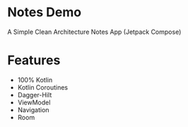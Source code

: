 # Notes Demo
A Simple Clean Architecture Notes App (Jetpack Compose)

# Features
* 100% Kotlin
* Kotlin Coroutines
* Dagger-Hilt
* ViewModel
* Navigation
* Room
